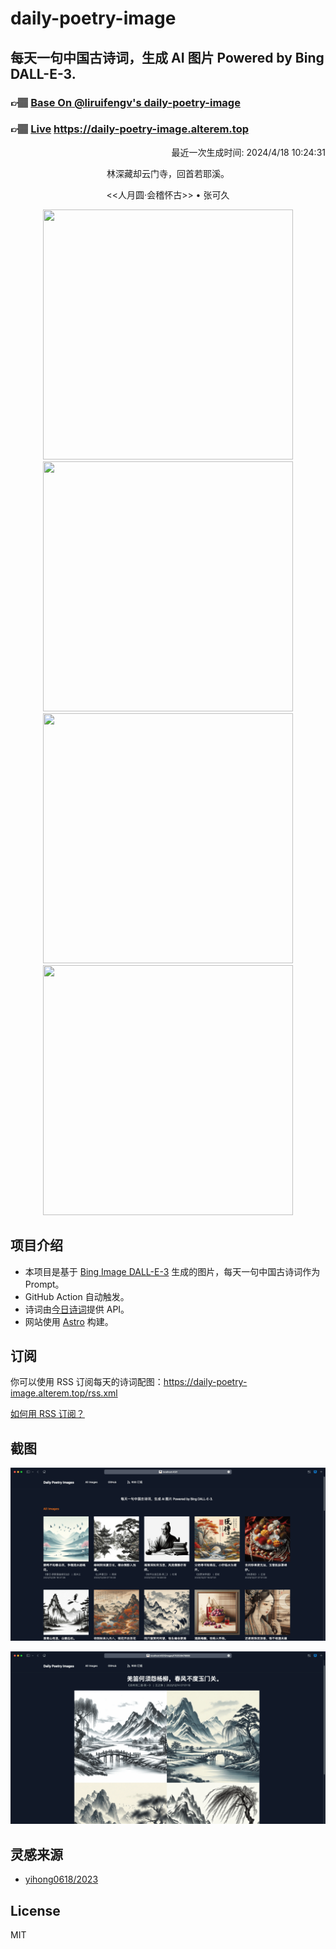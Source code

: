 
# daily-poetry-image

## 每天一句中国古诗词，生成 AI 图片 Powered by Bing DALL-E-3.

### 👉🏽 [Base On @liruifengv's daily-poetry-image](https://github.com/liruifengv/daily-poetry-image)

### 👉🏽 [Live](https://daily-poetry-image.alterem.top/) https://daily-poetry-image.alterem.top

<p align="right">
  最近一次生成时间: 2024/4/18 10:24:31
</p>
<p align="center">
林深藏却云门寺，回首若耶溪。
</p>
<p align="center">
<<人月圆·会稽怀古>> • 张可久
</p>
<p align="center">
<img src="https://tse4.mm.bing.net/th/id/OIG2.OHoykk8TvX1Hd7l6wZfF" height="400" width="400" />
<img src="https://tse2.mm.bing.net/th/id/OIG2.cy5Jr30jSduQcZrBTq9." height="400" width="400" />
<img src="https://tse2.mm.bing.net/th/id/OIG2.QptZ0hgX94Dha9bYIv9." height="400" width="400" />
<img src="https://tse1.mm.bing.net/th/id/OIG2.5fWSnVALHZ55T.VwI5Mk" height="400" width="400" />
</p>

## 项目介绍

-   本项目是基于 [Bing Image DALL-E-3](https://www.bing.com/images/create) 生成的图片，每天一句中国古诗词作为 Prompt。
-   GitHub Action 自动触发。
-   诗词由[今日诗词](https://www.jinrishici.com/)提供 API。
-   网站使用 [Astro](https://astro.build) 构建。

## 订阅

你可以使用 RSS 订阅每天的诗词配图：https://daily-poetry-image.alterem.top/rss.xml

[如何用 RSS 订阅？](https://zhuanlan.zhihu.com/p/55026716)

## 截图

![图片列表](./screenshots/Snipaste_2023-12-28_21-00-26.png)

![图片详情](./screenshots/Snipaste_2023-12-28_21-00-53.png)

## 灵感来源

-   [yihong0618/2023](https://github.com/yihong0618/2023)

## License

MIT
